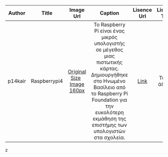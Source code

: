| Author |  Title | Image Url|Caption |Lisence Url|Lisence Text|Categories|Tags|
| :---:  |  :---: | :---:    |:---:    |:---:      |:---:       |:---:     |:---:|
| p14kair|  Raspberrypi4 | [Original Size](https://github.com/VaggelisKair/gr/blob/gh-pages/images/raspberrypi4.jpg) &nbsp; [Image 160px](https://github.com/VaggelisKair/gr/blob/gh-pages/images/raspberrypi4-thumb.jpg)|Το Raspberry Pi είναι ένας μικρός υπολογιστής σε μέγεθος μιας πιστωτικής κάρτας. Δημιουργήθηκε στο Ηνωμένο Βασίλειο από το Raspberry Pi Foundation για την ευκολότερη εκμάθηση της επιστήμης των υπολογιστών  στα σχολεία. |[Link](https://pixabay.com/el/service/license/)|Τύπος άδειας|Electronics|Raspberry Pi|
z
